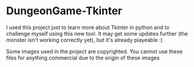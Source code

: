 # DungeonGame-Tkinter

I used this project just to learn more about Tkinter in python and to challenge myself using this new tool. It may get some updates further (the monster isn't working correctly yet), but it's already playeable :)

Some images used in the project are copyrighted. You cannot use these files for anything commercial due to the origin of these images
